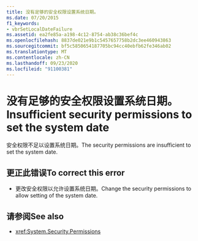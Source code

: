 ```yaml
---
title: 没有足够的安全权限设置系统日期。
ms.date: 07/20/2015
f1_keywords:
- vbrSetLocalDateFailure
ms.assetid: ea2fe85a-a198-4c12-8754-ab38c36bef4c
ms.openlocfilehash: 8837de021e9b1c5457657758b2dc3ee460943863
ms.sourcegitcommit: bf5c5850654187705bc94cc40ebfb62fe346ab02
ms.translationtype: MT
ms.contentlocale: zh-CN
ms.lasthandoff: 09/23/2020
ms.locfileid: "91100381"
---
```

# <a name="insufficient-security-permissions-to-set-the-system-date"></a><span data-ttu-id="5e476-102">没有足够的安全权限设置系统日期。</span><span class="sxs-lookup"><span data-stu-id="5e476-102">Insufficient security permissions to set the system date</span></span>

<span data-ttu-id="5e476-103">安全权限不足以设置系统日期。</span><span class="sxs-lookup"><span data-stu-id="5e476-103">The security permissions are insufficient to set the system date.</span></span>  
  
## <a name="to-correct-this-error"></a><span data-ttu-id="5e476-104">更正此错误</span><span class="sxs-lookup"><span data-stu-id="5e476-104">To correct this error</span></span>  
  
- <span data-ttu-id="5e476-105">更改安全权限以允许设置系统日期。</span><span class="sxs-lookup"><span data-stu-id="5e476-105">Change the security permissions to allow setting of the system date.</span></span>  
  
## <a name="see-also"></a><span data-ttu-id="5e476-106">请参阅</span><span class="sxs-lookup"><span data-stu-id="5e476-106">See also</span></span>

- <xref:System.Security.Permissions>
